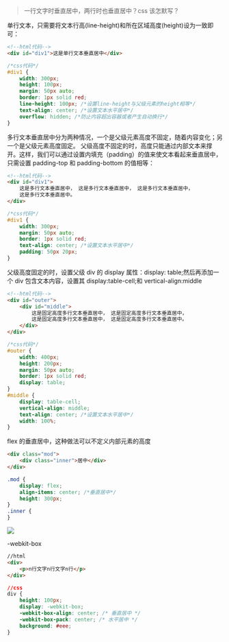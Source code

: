 > 一行文字时垂直居中，两行时也垂直居中？css 该怎默写？

单行文本，只需要将文本行高(line-height)和所在区域高度(height)设为一致即可：

```html
<!--html代码-->
<div id="div1">这是单行文本垂直居中</div>
```

```css
/*css代码*/
#div1 {
    width: 300px;
    height: 100px;
    margin: 50px auto;
    border: 1px solid red;
    line-height: 100px; /*设置line-height与父级元素的height相等*/
    text-align: center; /*设置文本水平居中*/
    overflow: hidden; /*防止内容超出容器或者产生自动换行*/
}
```

多行文本垂直居中分为两种情况，一个是父级元素高度不固定，随着内容变化；另一个是父级元素高度固定。
父级高度不固定的时，高度只能通过内部文本来撑开。这样，我们可以通过设置内填充（padding）的值来使文本看起来垂直居中，只需设置 padding-top 和 padding-bottom 的值相等：

```html
<!--html代码-->
<div id="div1">
    这是多行文本垂直居中， 这是多行文本垂直居中， 这是多行文本垂直居中，
    这是多行文本垂直居中。
</div>
```

```css
/*css代码*/
#div1 {
    width: 300px;
    margin: 50px auto;
    border: 1px solid red;
    text-align: center; /*设置文本水平居中*/
    padding: 50px 20px;
}
```

父级高度固定的时，设置父级 div 的 display 属性：display: table;然后再添加一个 div 包含文本内容，设置其 display:table-cell;和 vertical-align:middle

```html
<!--html代码-->
<div id="outer">
    <div id="middle">
        这是固定高度多行文本垂直居中， 这是固定高度多行文本垂直居中，
        这是固定高度多行文本垂直居中， 这是固定高度多行文本垂直居中。
    </div>
</div>
```

```css
/*css代码*/
#outer {
    width: 400px;
    height: 200px;
    margin: 50px auto;
    border: 1px solid red;
    display: table;
}
#middle {
    display: table-cell;
    vertical-align: middle;
    text-align: center; /*设置文本水平居中*/
    width: 100%;
}
```

flex 的垂直居中，这种做法可以不定义内部元素的高度

```html
<div class="mod">
    <div class="inner">居中</div>
</div>
```

```css
.mod {
    display: flex;
    align-items: center; /*垂直居中*/
    height: 300px;
}
.inner {
}
```

![](https://segmentfault.com/img/bV5Rsf?w=551&h=394)

-webkit-box

```html
//html
<div>
    <p>n行文字n行文字n行</p>
</div>
```

```css
//css
div {
    height: 100px;
    display: -webkit-box;
    -webkit-box-align: center; /* 垂直居中 */
    -webkit-box-pack: center; /* 水平居中 */
    background: #eee;
}
```
